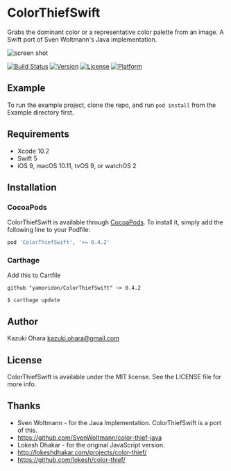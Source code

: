 # ColorThiefSwift

Grabs the dominant color or a representative color palette from an image.
A Swift port of Sven Woltmann's Java implementation.

![screen shot](https://github.com/yamoridon/ColorThiefSwift/blob/master/screenshot.png?raw=true "screen shot")

[![Build Status](https://app.bitrise.io/app/36bdb92c783ae764/status.svg?token=XE0zz2NQ9YgDskIP61QTaA&branch=bitrise)](https://app.bitrise.io/app/36bdb92c783ae764)
[![Version](https://img.shields.io/cocoapods/v/ColorThiefSwift.svg?style=flat)](http://cocoapods.org/pods/ColorThiefSwift)
[![License](https://img.shields.io/cocoapods/l/ColorThiefSwift.svg?style=flat)](http://cocoapods.org/pods/ColorThiefSwift)
[![Platform](https://img.shields.io/cocoapods/p/ColorThiefSwift.svg?style=flat)](http://cocoapods.org/pods/ColorThiefSwift)

## Example

To run the example project, clone the repo, and run `pod install` from the Example directory first.

## Requirements

- Xcode 10.2
- Swift 5
- iOS 9, macOS 10.11, tvOS 9, or watchOS 2

## Installation

### CocoaPods

ColorThiefSwift is available through [CocoaPods](http://cocoapods.org). To install
it, simply add the following line to your Podfile:

```ruby
pod 'ColorThiefSwift', '>= 0.4.2'
```

### Carthage

Add this to Cartfile

```
github "yamoridon/ColorThiefSwift" ~> 0.4.2
```

```
$ carthage update
```

## Author

Kazuki Ohara kazuki.ohara@gmail.com

## License

ColorThiefSwift is available under the MIT license. See the LICENSE file for more info.

## Thanks

- Sven Woltmann - for the Java Implementation. ColorThiefSwift is a port of this.
- https://github.com/SvenWoltmann/color-thief-java
- Lokesh Dhakar - for the original JavaScript version.
- http://lokeshdhakar.com/projects/color-thief/
- https://github.com/lokesh/color-thief/

